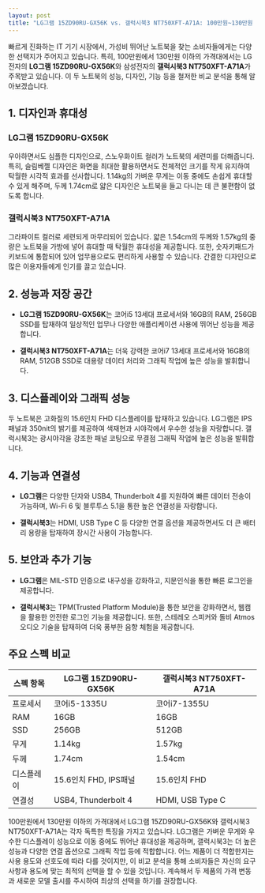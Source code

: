 ```yaml
---
layout: post
title: "LG그램 15ZD90RU-GX56K vs. 갤럭시북3 NT750XFT-A71A: 100만원~130만원 이하 노트북 비교 분석"
---
```


빠르게 진화하는 IT 기기 시장에서, 가성비 뛰어난 노트북을 찾는 소비자들에게는 다양한 선택지가 주어지고 있습니다. 특히, 100만원에서 130만원 이하의 가격대에서는 LG전자의 **LG그램 15ZD90RU-GX56K**와 삼성전자의 **갤럭시북3 NT750XFT-A71A**가 주목받고 있습니다. 이 두 노트북의 성능, 디자인, 기능 등을 철저한 비교 분석을 통해 알아보겠습니다.

## 1. 디자인과 휴대성

### LG그램 15ZD90RU-GX56K
우아하면서도 심플한 디자인으로, 스노우화이트 컬러가 노트북의 세련미를 더해줍니다. 특히, 슬림베젤 디자인은 화면을 최대한 활용하면서도 전체적인 크기를 작게 유지하여 탁월한 시각적 효과를 선사합니다. 1.14kg의 가벼운 무게는 이동 중에도 손쉽게 휴대할 수 있게 해주며, 두께 1.74cm로 얇은 디자인은 노트북을 들고 다니는 데 큰 불편함이 없도록 합니다.

### 갤럭시북3 NT750XFT-A71A
그라파이트 컬러로 세련되게 마무리되어 있습니다. 얇은 1.54cm의 두께와 1.57kg의 중량은 노트북을 가방에 넣어 휴대할 때 탁월한 휴대성을 제공합니다. 또한, 숫자키패드가 키보드에 통합되어 있어 업무용으로도 편리하게 사용할 수 있습니다. 간결한 디자인으로 많은 이용자들에게 인기를 끌고 있습니다.

## 2. 성능과 저장 공간

- **LG그램 15ZD90RU-GX56K**는 코어i5 13세대 프로세서와 16GB의 RAM, 256GB SSD를 탑재하여 일상적인 업무나 다양한 애플리케이션 사용에 뛰어난 성능을 제공합니다.

- **갤럭시북3 NT750XFT-A71A**는 더욱 강력한 코어i7 13세대 프로세서와 16GB의 RAM, 512GB SSD로 대용량 데이터 처리와 그래픽 작업에 높은 성능을 발휘합니다.

## 3. 디스플레이와 그래픽 성능

두 노트북은 고화질의 15.6인치 FHD 디스플레이를 탑재하고 있습니다. LG그램은 IPS패널과 350nit의 밝기를 제공하여 색재현과 시야각에서 우수한 성능을 자랑합니다. 갤럭시북3는 광시야각을 강조한 패널 코팅으로 무결점 그래픽 작업에 높은 성능을 발휘합니다.

## 4. 기능과 연결성

- **LG그램**은 다양한 단자와 USB4, Thunderbolt 4를 지원하여 빠른 데이터 전송이 가능하며, Wi-Fi 6 및 블루투스 5.1을 통한 높은 연결성을 자랑합니다.

- **갤럭시북3**는 HDMI, USB Type C 등 다양한 연결 옵션을 제공하면서도 더 큰 배터리 용량을 탑재하여 장시간 사용이 가능합니다.

## 5. 보안과 추가 기능

- **LG그램**은 MIL-STD 인증으로 내구성을 강화하고, 지문인식을 통한 빠른 로그인을 제공합니다.

- **갤럭시북3**는 TPM(Trusted Platform Module)을 통한 보안을 강화하면서, 웹캠을 활용한 안전한 로그인 기능을 제공합니다. 또한, 스테레오 스피커와 돌비 Atmos 오디오 기술을 탑재하여 더욱 풍부한 음향 체험을 제공합니다.

## 주요 스펙 비교
| 스펙 항목   | LG그램 15ZD90RU-GX56K | 갤럭시북3 NT750XFT-A71A |
|----------|----------------------|----------------------|
| 프로세서   | 코어i5-1335U          | 코어i7-1355U          |
| RAM      | 16GB                 | 16GB                 |
| SSD      | 256GB                | 512GB                |
| 무게      | 1.14kg               | 1.57kg               |
| 두께      | 1.74cm               | 1.54cm               |
| 디스플레이 | 15.6인치 FHD, IPS패널 | 15.6인치 FHD         |
| 연결성    | USB4, Thunderbolt 4  | HDMI, USB Type C     |

100만원에서 130만원 이하의 가격대에서 LG그램 15ZD90RU-GX56K와 갤럭시북3 NT750XFT-A71A는 각자 독특한 특징을 가지고 있습니다. LG그램은 가벼운 무게와 우수한 디스플레이 성능으로 이동 중에도 뛰어난 휴대성을 제공하며, 갤럭시북3는 더 높은 성능과 다양한 연결 옵션으로 그래픽 작업 등에 적합합니다. 어느 제품이 더 적합한지는 사용 용도와 선호도에 따라 다를 것이지만, 이 비교 분석을 통해 소비자들은 자신의 요구 사항과 용도에 맞는 최적의 선택을 할 수 있을 것입니다. 계속해서 두 제품의 가격 변동과 새로운 모델 출시를 주시하여 최상의 선택을 하기를 권장합니다.
